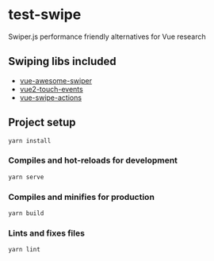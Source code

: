 # test-swipe
Swiper.js performance friendly alternatives for Vue research

## Swiping libs included
- [vue-awesome-swiper](https://github.surmon.me/vue-awesome-swiper/ "Full Swiper.js alternative")
- [vue2-touch-events](https://www.npmjs.com/package/vue2-touch-events)
- [vue-swipe-actions](https://www.npmjs.com/package/vue-swipe-actions)

## Project setup
```
yarn install
```

### Compiles and hot-reloads for development
```
yarn serve
```

### Compiles and minifies for production
```
yarn build
```

### Lints and fixes files
```
yarn lint
```